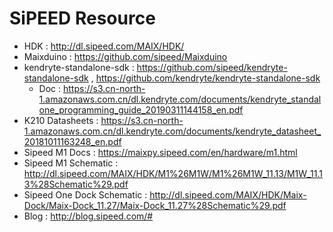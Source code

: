 # SiPEED Resource

 * HDK : http://dl.sipeed.com/MAIX/HDK/
 * Maixduino : https://github.com/sipeed/Maixduino
 * kendryte-standalone-sdk : https://github.com/sipeed/kendryte-standalone-sdk , https://github.com/kendryte/kendryte-standalone-sdk
   * Doc : https://s3.cn-north-1.amazonaws.com.cn/dl.kendryte.com/documents/kendryte_standalone_programming_guide_20190311144158_en.pdf
 * K210 Datasheets : https://s3.cn-north-1.amazonaws.com.cn/dl.kendryte.com/documents/kendryte_datasheet_20181011163248_en.pdf
 * Sipeed M1 Docs : https://maixpy.sipeed.com/en/hardware/m1.html
 * Sipeed M1 Schematic : http://dl.sipeed.com/MAIX/HDK/M1%26M1W/M1%26M1W_11.13/M1W_11.13%28Schematic%29.pdf
 * Sipeed One Dock Schematic : http://dl.sipeed.com/MAIX/HDK/Maix-Dock/Maix-Dock_11.27/Maix-Dock_11.27%28Schematic%29.pdf
 * Blog : http://blog.sipeed.com/#
 
